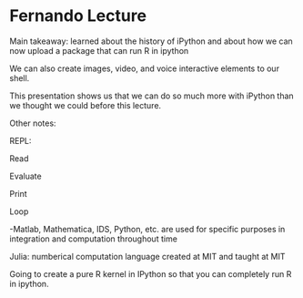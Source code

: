 # Fernando Lecture

Main takeaway: learned about the history of iPython and about how we can now upload a package that can run R in ipython

We can also create images, video, and voice interactive elements to our shell.

This presentation shows us that we can do so much more with iPython than we thought we could before this lecture.

Other notes:

REPL:

Read

Evaluate

Print

Loop


-Matlab, Mathematica, IDS, Python, etc. are used for specific purposes in integration and computation throughout time

Julia: numberical computation language created at MIT and taught at MIT

Going to create a pure R kernel in IPython so that you can completely run R in ipython.

